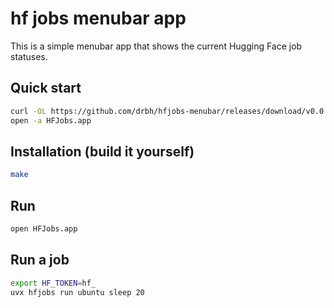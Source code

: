 # hf jobs menubar app

This is a simple menubar app that shows the current Hugging Face job statuses.

## Quick start

```bash
curl -OL https://github.com/drbh/hfjobs-menubar/releases/download/v0.0.1/HFJobs.zip && unzip HFJobs.zip
open -a HFJobs.app
```

## Installation (build it yourself)

```bash
make
```

## Run

```bash
open HFJobs.app
```

## Run a job

```bash
export HF_TOKEN=hf_
uvx hfjobs run ubuntu sleep 20
```
